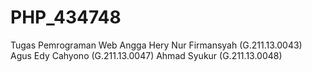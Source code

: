 # PHP_434748
Tugas Pemrograman Web
Angga Hery Nur Firmansyah 	(G.211.13.0043)
Agus Edy Cahyono 			(G.211.13.0047)
Ahmad Syukur				(G.211.13.0048)
